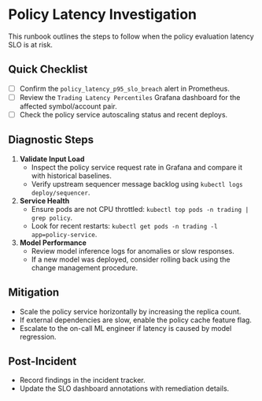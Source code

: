 # Policy Latency Investigation

This runbook outlines the steps to follow when the policy evaluation latency SLO is at risk.

## Quick Checklist
- [ ] Confirm the `policy_latency_p95_slo_breach` alert in Prometheus.
- [ ] Review the `Trading Latency Percentiles` Grafana dashboard for the affected symbol/account pair.
- [ ] Check the policy service autoscaling status and recent deploys.

## Diagnostic Steps
1. **Validate Input Load**
   - Inspect the policy service request rate in Grafana and compare it with historical baselines.
   - Verify upstream sequencer message backlog using `kubectl logs deploy/sequencer`.
2. **Service Health**
   - Ensure pods are not CPU throttled: `kubectl top pods -n trading | grep policy`.
   - Look for recent restarts: `kubectl get pods -n trading -l app=policy-service`.
3. **Model Performance**
   - Review model inference logs for anomalies or slow responses.
   - If a new model was deployed, consider rolling back using the change management procedure.

## Mitigation
- Scale the policy service horizontally by increasing the replica count.
- If external dependencies are slow, enable the policy cache feature flag.
- Escalate to the on-call ML engineer if latency is caused by model regression.

## Post-Incident
- Record findings in the incident tracker.
- Update the SLO dashboard annotations with remediation details.
